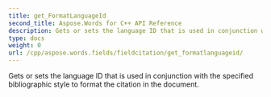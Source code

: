 ```yaml
---
title: get_FormatLanguageId
second_title: Aspose.Words for C++ API Reference
description: Gets or sets the language ID that is used in conjunction with the specified bibliographic style to format the citation in the document. 
type: docs
weight: 0
url: /cpp/aspose.words.fields/fieldcitation/get_formatlanguageid/
---
```


Gets or sets the language ID that is used in conjunction with the specified bibliographic style to format the citation in the document. 

